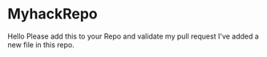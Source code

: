 # MyhackRepo


Hello Please add this to your Repo and validate my pull request
I've added a new file in this repo.
